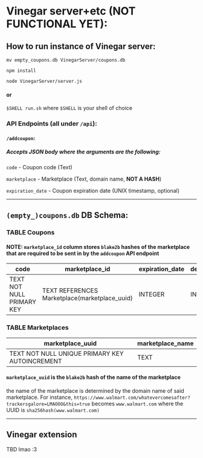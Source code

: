# Vinegar server+etc (NOT FUNCTIONAL YET):

## How to run instance of Vinegar server:

`mv empty_coupons.db VinegarServer/coupons.db`

`npm install`

`node VinegarServer/server.js`

#### or

`$SHELL run.sh` where `$SHELL` is your shell of choice

### API Endpoints (all under `/api`):

#### `/addcoupon`:
##### Accepts JSON body where the arguments are the following:
`code` - Coupon code (Text)

`marketplace` - Marketplace (Text, domain name, **NOT A HASH**)

`expiration_date` - Coupon expiration date (UNIX timestamp, optional)

---

## `(empty_)coupons.db` DB Schema:

### TABLE Coupons

#### NOTE: `marketplace_id` column stores `blake2b` hashes of the marketplace that are required to be sent in by the `addcoupon` API endpoint

code | marketplace_id | expiration_date | deletion_date | likes | dislikes
---- | ----------- | --------------- | ------------- | ----- | --------
TEXT NOT NULL PRIMARY KEY | TEXT REFERENCES Marketplace(marketplace_uuid) | INTEGER | INTEGER | INTEGER | INTEGER

### TABLE Marketplaces

marketplace_uuid | marketplace_name
-------------- | ----------------
TEXT NOT NULL UNIQUE PRIMARY KEY AUTOINCREMENT | TEXT

#### `marketplace_uuid` is the `blake2b` hash of the name of the marketplace
the name of the marketplace is determined by the domain name of said marketplace. For instance, `https://www.walmart.com/whatevercomesafter?trackersgalore=LMAOOO&this=true` becomes `www.walmart.com` where the UUID is `sha256hash(www.walmart.com)`

---

## Vinegar extension

TBD lmao :3
